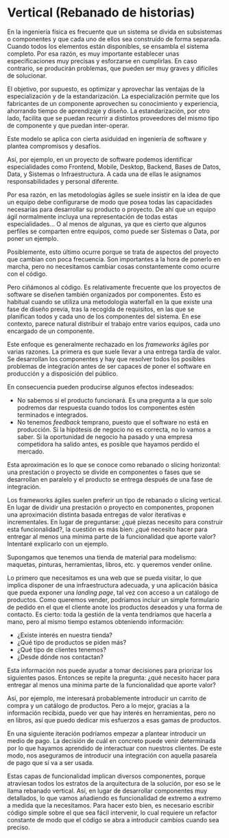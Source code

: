 # Vertical (Rebanado de historias)

En la ingeniería física es frecuente que un sistema se divida en subsistemas o componentes y que cada uno de ellos sea construído de forma separada. Cuando todos los elementos están disponibles, se ensambla el sistema completo. Por esa razón, es muy importante establecer unas especificaciones muy precisas y esforzarse en cumplirlas. En caso contrario, se producirán problemas, que pueden ser muy graves y difíciles de solucionar.

El objetivo, por supuesto, es optimizar y aprovechar las ventajas de la especialización y de la estandarización. La especialización permite que los fabricantes de un componente aprovechen su conocimiento y experiencia, ahorrando tiempo de aprendizaje y diseño. La estandarización, por otro lado, facilita que se puedan recurrir a distintos proveedores del mismo tipo de componente y que puedan inter-operar.

Este modelo se aplica con cierta asiduidad en ingeniería de software y plantea compromisos y desafíos.

Así, por ejemplo, en un proyecto de software podemos identificar especialidades como Frontend, Mobile, Desktop, Backend, Bases de Datos, Data, y Sistemas o Infraestructura. A cada una de ellas le asignamos responsabilidades y personal diferente.

Por esa razón, en las metodologías ágiles se suele insistir en la idea de que un equipo debe configurarse de modo que posea todas las capacidades necesarias para desarrollar su producto o proyecto. De ahí que un equipo ágil normalmente incluya una representación de todas estas especialidades... O al menos de algunas, ya que es cierto que algunos perfiles se comparten entre equipos, como puede ser Sistemas o Data, por poner un ejemplo.

Posiblemente, esto último ocurre porque se trata de aspectos del proyecto que cambian con poca frecuencia. Son importantes a la hora de ponerlo en marcha, pero no necesitamos cambiar cosas constantemente como ocurre con el código.

Pero ciñámonos al código. Es relativamente frecuente que los proyectos de software se diseñen también organizados por componentes. Esto es habitual cuando se utiliza una metodología waterfall en la que existe una fase de diseño previa, tras la recogida de requisitos, en las que se planifican todos y cada uno de los componentes del sistema. En ese contexto, parece natural distribuir el trabajo entre varios equipos, cada uno encargado de un componente.

Este enfoque es generalmente rechazado en los _frameworks_ ágiles por varias razones. La primera es que suele llevar a una entrega tardía de valor. Se desarrollan los componentes y hay que resolver todos los posibles problemas de integración antes de ser capaces de poner el software en producción y a disposición del público.

En consecuencia pueden producirse algunos efectos indeseados:

* No sabemos si el producto funcionará. Es una pregunta a la que solo podremos dar respuesta cuando todos los componentes estén terminados e integrados.
* No tenemos _feedback_ temprano, puesto que el software no está en producción. Si la hipótesis de negocio no es correcta, no lo vamos a saber. Si la oportunidad de negocio ha pasado y una empresa competidora ha salido antes, es posible que hayamos perdido el mercado.

Esta aproximación es lo que se conoce como rebanado o slicing horizontal: una prestación o proyecto se divide en componentes o fases que se desarrollan en paralelo y el producto se entrega después de una fase de integración.

Los frameworks ágiles suelen preferir un tipo de rebanado o slicing vertical. En lugar de dividir una prestación o proyecto en componentes, proponen una aproximación distinta basada entregas de valor iterativas e incrementales. En lugar de preguntarse: ¿qué piezas necesito para construir esta funcionalidad?, la cuestión es más bien: ¿qué necesito hacer para entregar al menos una mínima parte de la funcionalidad que aporte valor? Intentaré explicarlo con un ejemplo.

Supongamos que tenemos una tienda de material para modelismo: maquetas, pinturas, herramientas, libros, etc. y queremos vender online. 

Lo primero que necesitamos es una web que se pueda visitar, lo que implica disponer de una infraestructura adecuada, y una aplicación básica que pueda exponer una _landing page_, tal vez con acceso a un catálogo de productos. Como queremos vender, podríamos incluir un simple formulario de pedido en el que el cliente anote los productos deseados y una forma de contacto. Es cierto: toda la gestión de la venta tendríamos que hacerla a mano, pero al mismo tiempo estamos obteniendo información:

* ¿Existe interés en nuestra tienda?
* ¿Qué tipo de productos se piden más?
* ¿Qué tipo de clientes tenemos?
* ¿Desde dónde nos contactan?

Esta información nos puede ayudar a tomar decisiones para priorizar los siguientes pasos. Entonces se repite la pregunta: ¿qué necesito hacer para entregar al menos una mínima parte de la funcionalidad que aporte valor?

Así, por ejemplo, me interesará probablemente introducir un carrito de compra y un catálogo de productos. Pero a lo mejor, gracias a la información recibida, puedo ver que hay interés en herramientas, pero no en libros, así que puedo dedicar mis esfuerzos a esas gamas de productos.

En una siguiente iteración podríamos empezar a plantear introducir un medio de pago. La decisión de cuál en concreto puede venir determinada por lo que hayamos aprendido de interactuar con nuestros clientes. De este modo, nos aseguramos de introducir una integración con aquella pasarela de pago que sí va a ser usada.

Estas capas de funcionalidad implican diversos componentes, porque atraviesan todos los estratos de la arquitectura de la solución, por eso se le llama rebanado vertical. Así, en lugar de desarrollar componentes muy detallados, lo que vamos añadiendo es funcionalidad de extremo a extremo a medida que la necesitamos. Para hacer esto bien, es necesario escribir código simple sobre el que sea fácil intervenir, lo cual requiere un refactor constante de modo que el código se abra a introducir cambios cuando sea preciso.
